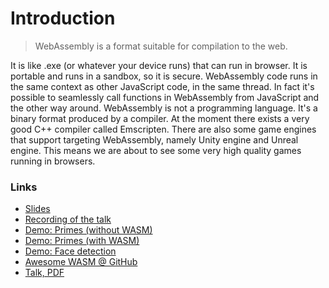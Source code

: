 # Introduction

<blockquote>WebAssembly is a format suitable for compilation to the web.</blockquote>

It is like .exe (or whatever your device runs) that can run in browser. It is portable and runs in a sandbox, so it is secure. WebAssembly code runs in the same context as other JavaScript code, in the same thread. In fact it's possible to seamlessly call functions in WebAssembly from JavaScript and the other way around. WebAssembly is not a programming language. It's a binary format produced by a compiler. At the moment there exists a very good C++ compiler called Emscripten. There are also some game engines that support targeting WebAssembly, namely Unity engine and Unreal engine. This means we are about to see some very high quality games running in browsers.

### Links

 - [Slides](https://webassembly.drola.si/slides/index.html)
 - [Recording of the talk](https://www.todojs.com/unveiling-webassembly-what-why-how-by-matjaz-drolc/)
 - [Demo: Primes (without WASM)](https://webassembly.drola.si/demos/primes/index-without-wasm.html)
 - [Demo: Primes (with WASM)](https://webassembly.drola.si/demos/primes/index-with-wasm.html)
 - [Demo: Face detection](https://webassembly.drola.si/demos/face/index.html)
 - [Awesome WASM @ GitHub](https://github.com/mbasso/awesome-wasm)
 - [Talk, PDF](https://webassembly.drola.si/Talk_jsdayes2017.pdf)


